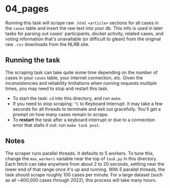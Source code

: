 # 04_pages

Running this task will scrape raw `.html` `<article>` sections for all cases in the `cases` table and insert the raw text into your db. This info is used in later tasks for parsing out cases' participants, docket activity, related cases, and voting information that's unavailable (or difficult to glean) from the original raw `.csv` downloads from the NLRB site.

## Running the task
The scraping task can take quite some time depending on the number of cases in your `cases` table, your internet connection, etc. Given the inconsistencies and reliability limitations when running requests multiple times, you may need to stop and restart this task.

- To start the task: `cd` into this directory, and run `make`. 
- If you need to stop scraping: `^C` to Keyboard Interrupt. It may take a few seconds for all threads to terminate and exit out gracefully. You'll get a prompt on how many cases remain to scrape.
- To **restart** the task after a keyboard interrupt or due to a connection error that stalls it out: run `make task post`.

## Notes
The scraper runs parallel threads. It defaults to 5 workers. To tune this, change the `max_workers` variable near the top of `task.py` in this directory.
Each fetch can take anywhere from about 2 to 20 seconds, settling near the lower end of that range once it's up and running. With 5 parallel threads, the task should scrape roughly 100 cases per minute. For a large dataset (such as all ~400,000 cases through 2022), this process will take many hours.